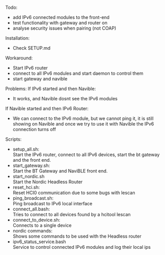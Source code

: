 
Todo:
- add IPv6 connected modules to the front-end 
- test functionality with gateway and router on 
- analyse security issues when pairing (not COAP)

Installation:
- Check SETUP.md

Workaround: 
- Start IPv6 router
- connect to all IPv6 modules and start daemon to control them
- start gateway and navible

Problems:
If IPv6 started and then Navible:
- It works, and Navible dosnt see the IPv6 modules

If Navible started and then IPv6 Router: 
- We can connect to the IPv6 module, but we cannot ping it, it is still showing on Navible
and once we try to use it with Navible the IPv6 connection turns off

Scripts:
- setup_all.sh:<br>
	Start the IPv6 router, connect to all IPv6 devices, start the bt gateway and the front end. 
- start_gateway.sh:<br>
	Start the BT Gateway and NaviBLE front end. 
- start_nordic.sh<br>
	Start the Nordic Headless Router
- reset_hci.sh:<br>
	Reset HCI0 communication due to some bugs with lescan
- ping_broadcast.sh:<br>
	Ping broadcast to IPv6 local interface
- connect_all.bash:<br>
	Tries to connect to all devices found by a hcitool lescan
- connect_to_device.sh:<br>
	Connects to a single device
- nordic commands:<br>
	Shows some commands to be used with the Headless router
- ipv6_status_service.bash <br>
	Service to control connected IPv6 modules and log their local ips
